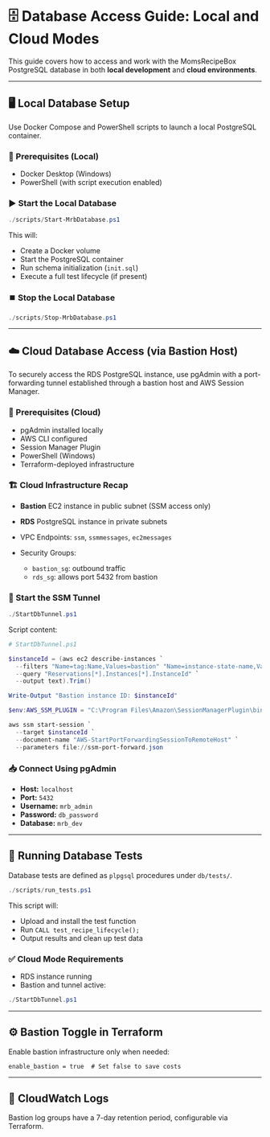 # 🗄️ Database Access Guide: Local and Cloud Modes

This guide covers how to access and work with the MomsRecipeBox PostgreSQL database in both **local development** and **cloud environments**.

---

## 🖥️ Local Database Setup

Use Docker Compose and PowerShell scripts to launch a local PostgreSQL container.

### 🧰 Prerequisites (Local)

* Docker Desktop (Windows)
* PowerShell (with script execution enabled)

### ▶️ Start the Local Database

```powershell
./scripts/Start-MrbDatabase.ps1
```

This will:

* Create a Docker volume
* Start the PostgreSQL container
* Run schema initialization (`init.sql`)
* Execute a full test lifecycle (if present)

### ⏹️ Stop the Local Database

```powershell
./scripts/Stop-MrbDatabase.ps1
```

---

## ☁️ Cloud Database Access (via Bastion Host)

To securely access the RDS PostgreSQL instance, use pgAdmin with a port-forwarding tunnel established through a bastion host and AWS Session Manager.

### 🔧 Prerequisites (Cloud)

* pgAdmin installed locally
* AWS CLI configured
* Session Manager Plugin
* PowerShell (Windows)
* Terraform-deployed infrastructure

### 🏗️ Cloud Infrastructure Recap

* **Bastion** EC2 instance in public subnet (SSM access only)
* **RDS** PostgreSQL instance in private subnets
* VPC Endpoints: `ssm`, `ssmmessages`, `ec2messages`
* Security Groups:

  * `bastion_sg`: outbound traffic
  * `rds_sg`: allows port 5432 from bastion

### 🚀 Start the SSM Tunnel

```powershell
./StartDbTunnel.ps1
```

Script content:

```powershell
# StartDbTunnel.ps1

$instanceId = (aws ec2 describe-instances `
  --filters "Name=tag:Name,Values=bastion" "Name=instance-state-name,Values=running" `
  --query "Reservations[*].Instances[*].InstanceId" `
  --output text).Trim()

Write-Output "Bastion instance ID: $instanceId"

$env:AWS_SSM_PLUGIN = "C:\Program Files\Amazon\SessionManagerPlugin\bin\SessionManagerPlugin.exe"

aws ssm start-session `
  --target $instanceId `
  --document-name "AWS-StartPortForwardingSessionToRemoteHost" `
  --parameters file://ssm-port-forward.json
```

### 📥 Connect Using pgAdmin

* **Host:** `localhost`
* **Port:** `5432`
* **Username:** `mrb_admin`
* **Password:** `db_password`
* **Database:** `mrb_dev`

---

## 🧪 Running Database Tests

Database tests are defined as `plpgsql` procedures under `db/tests/`.

```powershell
./scripts/run_tests.ps1
```

This script will:

* Upload and install the test function
* Run `CALL test_recipe_lifecycle();`
* Output results and clean up test data

### ✅ Cloud Mode Requirements

* RDS instance running
* Bastion and tunnel active:

```powershell
./StartDbTunnel.ps1
```

---

## ⚙️ Bastion Toggle in Terraform

Enable bastion infrastructure only when needed:

```hcl
enable_bastion = true  # Set false to save costs
```

---

## 📝 CloudWatch Logs

Bastion log groups have a 7-day retention period, configurable via Terraform.
